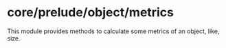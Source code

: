 # core/prelude/object/metrics

This module provides methods to calculate some metrics of an object, like, size.

